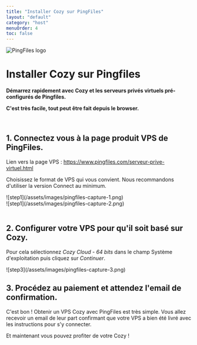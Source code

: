 ```yaml
---
title: "Installer Cozy sur PingFiles"
layout: "default"
category: "host"
menuOrder: 4
toc: false
---
```



<div class="install-inner-logo">
<img alt="PingFiles logo" src="/assets/images/host/pingfiles-logo.svg">
</div>

# Installer Cozy sur Pingfiles

**Démarrez rapidement avec Cozy et les serveurs privés virtuels pré-configurés
de Pingfiles.**

**C'est très facile, tout peut être fait depuis le browser.**

<br>

## 1. Connectez vous à la page produit VPS de PingFiles.

Lien vers la page VPS : https://www.pingfiles.com/serveur-prive-virtuel.html

Choisissez le format de VPS qui vous convient. Nous recommandons
d'utiliser la version Connect au minimum.

<div>
![step1](/assets/images/pingfiles-capture-1.png)
</div>

<div>
![step1](/assets/images/pingfiles-capture-2.png)
</div>

<br>

## 2. Configurer votre VPS pour qu'il soit basé sur Cozy.

Pour cela sélectionnez *Cozy Cloud - 64 bits* dans le champ Système
d'exploitation puis cliquez sur *Continuer*.

<div>
![step3](/assets/images/pingfiles-capture-3.png)
</div>

## 3. Procédez au paiement et attendez l'email de confirmation.

C'est bon ! Obtenir un VPS Cozy avec PingFiles est très simple.
Vous allez recevoir un email de leur part confirmant que votre VPS a bien été
livré avec les instructions pour s'y connecter.

Et maintenant vous pouvez profiter de votre Cozy !

